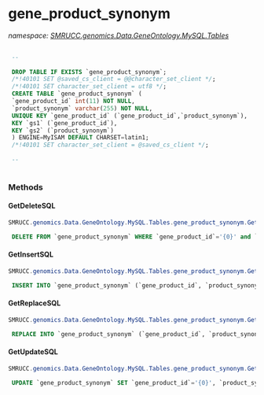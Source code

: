 ﻿# gene_product_synonym
_namespace: [SMRUCC.genomics.Data.GeneOntology.MySQL.Tables](./index.md)_

```SQL
 
 --
 
 DROP TABLE IF EXISTS `gene_product_synonym`;
 /*!40101 SET @saved_cs_client = @@character_set_client */;
 /*!40101 SET character_set_client = utf8 */;
 CREATE TABLE `gene_product_synonym` (
 `gene_product_id` int(11) NOT NULL,
 `product_synonym` varchar(255) NOT NULL,
 UNIQUE KEY `gene_product_id` (`gene_product_id`,`product_synonym`),
 KEY `gs1` (`gene_product_id`),
 KEY `gs2` (`product_synonym`)
 ) ENGINE=MyISAM DEFAULT CHARSET=latin1;
 /*!40101 SET character_set_client = @saved_cs_client */;
 
 --
 
 ```



### Methods

#### GetDeleteSQL
```csharp
SMRUCC.genomics.Data.GeneOntology.MySQL.Tables.gene_product_synonym.GetDeleteSQL
```
```SQL
 DELETE FROM `gene_product_synonym` WHERE `gene_product_id`='{0}' and `product_synonym`='{1}';
 ```

#### GetInsertSQL
```csharp
SMRUCC.genomics.Data.GeneOntology.MySQL.Tables.gene_product_synonym.GetInsertSQL
```
```SQL
 INSERT INTO `gene_product_synonym` (`gene_product_id`, `product_synonym`) VALUES ('{0}', '{1}');
 ```

#### GetReplaceSQL
```csharp
SMRUCC.genomics.Data.GeneOntology.MySQL.Tables.gene_product_synonym.GetReplaceSQL
```
```SQL
 REPLACE INTO `gene_product_synonym` (`gene_product_id`, `product_synonym`) VALUES ('{0}', '{1}');
 ```

#### GetUpdateSQL
```csharp
SMRUCC.genomics.Data.GeneOntology.MySQL.Tables.gene_product_synonym.GetUpdateSQL
```
```SQL
 UPDATE `gene_product_synonym` SET `gene_product_id`='{0}', `product_synonym`='{1}' WHERE `gene_product_id`='{2}' and `product_synonym`='{3}';
 ```


